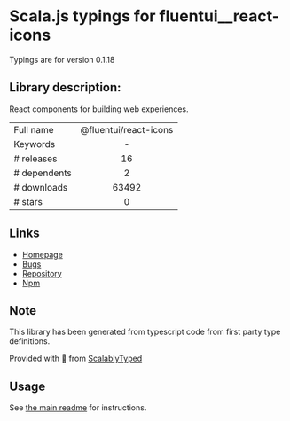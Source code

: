 
# Scala.js typings for fluentui__react-icons

Typings are for version 0.1.18

## Library description:
React components for building web experiences.

|                    |                 |
| ------------------ | :-------------: |
| Full name          | @fluentui/react-icons |
| Keywords           | - |
| # releases         | 16 |
| # dependents       | 2 |
| # downloads        | 63492 |
| # stars            | 0 |

## Links
- [Homepage](https://github.com/microsoft/fluentui#readme)
- [Bugs](https://github.com/microsoft/fluentui/issues)
- [Repository](https://github.com/microsoft/fluentui)
- [Npm](https://www.npmjs.com/package/%40fluentui%2Freact-icons)
    


## Note
This library has been generated from typescript code from first party type definitions.

Provided with :purple_heart: from [ScalablyTyped](https://github.com/oyvindberg/ScalablyTyped)

## Usage
See [the main readme](../../readme.md) for instructions.


